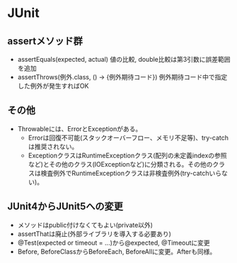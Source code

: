 # JUnit

## assertメソッド群
- assertEquals(expected, actual) 値の比較, double比較は第3引数に誤差範囲を追加
- assertThrows(例外.class, () -> {例外期待コード}) 例外期待コード中で指定した例外が発生すればOK

## その他
- Throwableには、ErrorとExceptionがある。
  - Errorは回復不可能(スタックオーバーフロー、メモリ不足等)、try-catchは推奨されない。
  - ExceptionクラスはRuntimeExceptionクラス(配列の未定義indexの参照など)とその他のクラス(IOExceptionなど)に分類される。その他のクラスは検査例外でRuntimeExceptionクラスは非検査例外(try-catchいらない)。

## JUnit4からJUnit5への変更
- メソッドはpublic付けなくてもよい(private以外)
- assertThatは廃止(外部ライブラリを導入する必要あり)
- @Test(expected or timeout = ...)から@expected, @Timeoutに変更
- Before, BeforeClassからBeforeEach, BeforeAllに変更。Afterも同様。 
